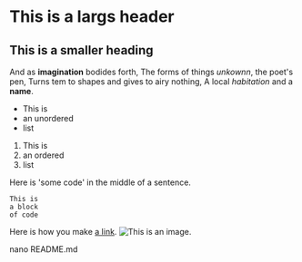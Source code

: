 # This is a largs header

## This is a smaller heading

And as **imagination** bodides forth,
The forms of things *unkownn*, the poet's pen,
Turns tem to shapes and gives to airy nothing,
A local *habitation* and a **name**.

- This is
- an unordered
- list

1. This is
2. an ordered
3. list

Here is 'some code' in the middle of a sentence.

```
This is
a block
of code
```

Here is how you make [a link](https://www.wikipedia.org/).
![This is an image.](https://github.com/yihui/xaringan/releases/download/v0.0.2/karl-moustache.jpg)

nano README.md
